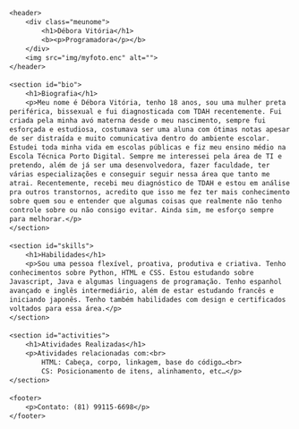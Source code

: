 <!DOCTYPE html>
<html lang="pt-br">
<head>
    <meta charset="UTF-8">
    <meta name="viewport" content="width=device-width, initial-scale=1.0">
    <title>Atividade do Curso</title>
    <link rel="stylesheet" type="text/css" href="style.css">
    <link rel="shortcut icon" href="img/favicon.png" type="image/x-icon">
</head>

<body>

    <header>
        <div class="meunome">
            <h1>Débora Vitória</h1>
            <b><p>Programadora</p></b>
        </div>
        <img src="img/myfoto.enc" alt="">
    </header>

    <section id="bio">
        <h1>Biografia</h1>
        <p>Meu nome é Débora Vitória, tenho 18 anos, sou uma mulher preta periférica, bissexual e fui diagnosticada com TDAH recentemente. Fui criada pela minha avó materna desde o meu nascimento, sempre fui esforçada e estudiosa, costumava ser uma aluna com ótimas notas apesar de ser distraída e muito comunicativa dentro do ambiente escolar. Estudei toda minha vida em escolas públicas e fiz meu ensino médio na Escola Técnica Porto Digital. Sempre me interessei pela área de TI e pretendo, além de já ser uma desenvolvedora, fazer faculdade, ter várias especializações e conseguir seguir nessa área que tanto me atrai. Recentemente, recebi meu diagnóstico de TDAH e estou em análise pra outros transtornos, acredito que isso me fez ter mais conhecimento sobre quem sou e entender que algumas coisas que realmente não tenho controle sobre ou não consigo evitar. Ainda sim, me esforço sempre para melhorar.</p>
    </section>

    <section id="skills">
        <h1>Habilidades</h1>
        <p>Sou uma pessoa flexível, proativa, produtiva e criativa. Tenho conhecimentos sobre Python, HTML e CSS. Estou estudando sobre Javascript, Java e algumas linguagens de programação. Tenho espanhol avançado e inglês intermediário, além de estar estudando francês e iniciando japonês. Tenho também habilidades com design e certificados voltados para essa área.</p>
    </section>

    <section id="activities">
        <h1>Atividades Realizadas</h1>
        <p>Atividades relacionadas com:<br>
            HTML: Cabeça, corpo, linkagem, base do código…<br>
            CS: Posicionamento de itens, alinhamento, etc…</p>
    </section>

    <footer>
        <p>Contato: (81) 99115-6698</p>
    </footer>

</body>

</html>
